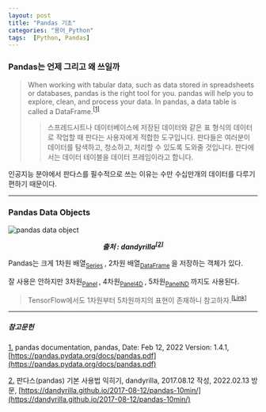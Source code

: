 ```yaml
---
layout: post
title: "Pandas 기초"
categories: "용어_Python"
tags:  [Python, Pandas]
---
```


### Pandas는 언제 그리고 왜 쓰일까
> When working with tabular data, such as data stored in spreadsheets or databases, pandas is the right tool for you.
pandas will help you to explore, clean, and process your data. In pandas, a data table is called a DataFrame.<sup><a href="#footnote_1_1" name="footnote_1_2">[1]</a></sup>
>> 스프레드시트나 데이터베이스에 저장된 데이터와 같은 표 형식의 데이터로 작업할 때 판다는 사용자에게 적합한 도구입니다.
판다들은 여러분이 데이터를 탐색하고, 청소하고, 처리할 수 있도록 도와줄 것입니다. 판다에서는 데이터 테이블을 데이터 프레임이라고 합니다.

인공지능 분야에서 판다스를 필수적으로 쓰는 이유는 수만 수십만개의 데이터를 다루기 편하기 때문이다.

---

### Pandas Data Objects

![pandas data object](https://dandyrilla.github.io/images/2017-08-12/fig0.png) 
<div style="text-align: center; font-weight: bold; font-style: italic">출처 : dandyrilla<sup><a href="#footnote_2_1" name="footnote_2_2">[2]</a></sup></div>

Pandas는 크게 1차원 배열<sub>[Series](https://maizer2.github.io/용어_python/2022/02/12/(Pandas)Series.html) </sub>, 2차원 배열<sub>[DataFrame](https://maizer2.github.io/용어_python/2022/02/11/(Pandas)DataFrame.html) </sub>을 저장하는 객체가 있다.  

잘 사용은 안하지만 3차원<sub>[Panel](https://pandas.pydata.org/pandas-docs/version/0.17.0/dsintro.html#panel) </sub>, 4차원<sub>[Panel4D](https://pandas.pydata.org/pandas-docs/version/0.17.0/dsintro.html#panel4d-experimental) </sub>, 5차원<sub>[PanelND](https://pandas.pydata.org/pandas-docs/version/0.17.0/dsintro.html#panelnd-experimental) </sub>까지도 사용된다.

> TensorFlow에서도 1차원부터 5차원까지의 표현이 존재하니 참고하자.<sup>[[Link]](https://maizer2.github.io/용어_인공지능/2022/01/24/신경망을-위한-데이터-표현.html) </sup>


---

##### 참고문헌

<a href="#footnote_1_2" name="footnote_1_1">1.</a> pandas documentation, pandas, Date: Feb 12, 2022 Version: 1.4.1, [https://pandas.pydata.org/docs/pandas.pdf](https://pandas.pydata.org/docs/pandas.pdf)

<a href="#footnote_2_2" name="footnote_2_1">2.</a> 판다스(pandas) 기본 사용법 익히기, dandyrilla, 2017.08.12 작성, 2022.02.13 방문, [https://dandyrilla.github.io/2017-08-12/pandas-10min/](https://dandyrilla.github.io/2017-08-12/pandas-10min/)
